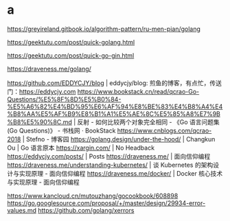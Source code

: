 # a


https://greyireland.gitbook.io/algorithm-pattern/ru-men-pian/golang

https://geektutu.com/post/quick-golang.html

https://geektutu.com/post/quick-go-gin.html

https://draveness.me/golang/


https://github.com/EDDYCJY/blog | eddycjy/blog: 煎鱼的博客，有点忙，传送门：https://eddycjy.com
https://www.bookstack.cn/read/qcrao-Go-Questions/%E5%8F%8D%E5%B0%84-%E5%A6%82%E4%BD%95%E6%AF%94%E8%BE%83%E4%B8%A4%E4%B8%AA%E5%AF%B9%E8%B1%A1%E5%AE%8C%E5%85%A8%E7%9B%B8%E5%90%8C.md | 反射 - 如何比较两个对象完全相同 - 《Go 语言问题集(Go Questions)》 - 书栈网 · BookStack
https://www.cnblogs.com/qcrao-2018 | Stefno - 博客园
https://golang.design/under-the-hood/ | Changkun Ou | Go 语言原本
https://xargin.com/ | No Headback
https://eddycjy.com/posts/ | Posts
https://draveness.me/ | 面向信仰编程
https://draveness.me/understanding-kubernetes/ | 谈 Kubernetes 的架构设计与实现原理 - 面向信仰编程
https://draveness.me/docker/ | Docker 核心技术与实现原理 - 面向信仰编程


https://www.kancloud.cn/mutouzhang/gocookbook/608898
https://go.googlesource.com/proposal/+/master/design/29934-error-values.md
https://github.com/golang/xerrors





